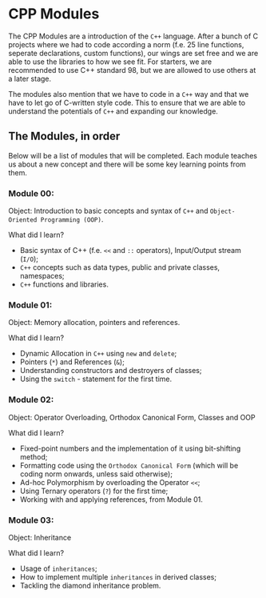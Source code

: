 # CPP Modules
The CPP Modules are a introduction of the `C++` language. After a bunch of C projects where we had to code according a norm (f.e. 25 line functions, seperate declarations, custom functions), our wings are set free and we are able to use the libraries to how we see fit. For starters, we are recommended to use C++ standard 98, but we are allowed to use others at a later stage. 

The modules also mention that we have to code in a `C++` way and that we have to let go of C-written style code. This to ensure that we are able to understand the potentials of `C++` and expanding our knowledge.

## The Modules, in order
Below will be a list of modules that will be completed. Each module teaches us about a new concept and there will be some key learning points from them.

### Module 00:
Object: Introduction to basic concepts and syntax of `C++` and `Object-Oriented Programming (OOP)`.

What did I learn? 
-  Basic syntax of C++ (f.e. `<<` and `::` operators), Input/Output stream (`I/O`);
-  `C++` concepts such as data types, public and private classes, namespaces;
-  `C++` functions and libraries.

### Module 01: 
Object: Memory allocation, pointers and references.

What did I learn?
- Dynamic Allocation in `C++` using `new` and `delete`;
- Pointers (`*`) and References (`&`);
- Understanding constructors and destroyers of classes;
- Using the `switch` - statement for the first time.

### Module 02:
Object: Operator Overloading, Orthodox Canonical Form, Classes and OOP

What did I learn?
- Fixed-point numbers and the implementation of it using bit-shifting method;
- Formatting code using the `Orthodox Canonical Form` (which will be coding norm onwards, unless said otherwise);
- Ad-hoc Polymorphism by overloading the Operator `<<`;
- Using Ternary operators (`?`) for the first time;
- Working with and applying references, from Module 01.

### Module 03:
Object: Inheritance

What did I learn?
- Usage of `inheritances`;
- How to implement multiple `inheritances` in derived classes;
- Tackling the diamond inheritance problem.
